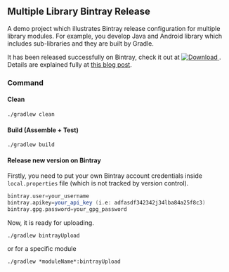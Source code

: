 ## Multiple Library Bintray Release
A demo project which illustrates Bintray release configuration for multiple library modules.
For example, you develop Java and Android library which includes sub-libraries and they are built by Gradle.

It has been released successfully on Bintray, check it out at [ ![Download](https://api.bintray.com/packages/quangnguyen/maven/com.quangnguyen.manga%3Adoraemon/images/download.svg) ](https://bintray.com/quangnguyen/maven/com.quangnguyen.manga%3Adoraemon/_latestVersion).    
Details are explained fully at [this blog post](https://blog.mindorks.com/distribute-multiple-module-library-on-bintray-for-java-and-android-developers-212216bc1aa7).

### Command

#### Clean
```
./gradlew clean
```

#### Build (Assemble + Test)
```
./gradlew build
```

#### Release new version on Bintray
Firstly, you need to put your own Bintray account credentials inside `local.properties` file (which is not tracked by version control).
```gradle
bintray.user=your_username
bintray.apikey=your_api_key (i.e: adfasdf342342j34lba84a25f8c3)
bintray.gpg.password=your_gpg_password
```  
Now, it is ready for uploading.
```
./gradlew bintrayUpload
```
or for a specific module
```
./gradlew *moduleName*:bintrayUpload
```
